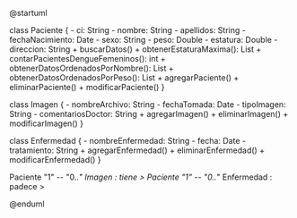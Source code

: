 @startuml

class Paciente {
    - ci: String
    - nombre: String
    - apellidos: String
    - fechaNacimiento: Date
    - sexo: String
    - peso: Double
    - estatura: Double
    - direccion: String
    + buscarDatos()
    + obtenerEstaturaMaxima(): List<String>
    + contarPacientesDengueFemeninos(): int
    + obtenerDatosOrdenadosPorNombre(): List<Paciente>
    + obtenerDatosOrdenadosPorPeso(): List<Paciente>
    + agregarPaciente()
    + eliminarPaciente()
    + modificarPaciente()
}

class Imagen {
    - nombreArchivo: String
    - fechaTomada: Date
    - tipoImagen: String
    - comentariosDoctor: String
    + agregarImagen()
    + eliminarImagen()
    + modificarImagen()
}

class Enfermedad {
    - nombreEnfermedad: String
    - fecha: Date
    - tratamiento: String
    + agregarEnfermedad()
    + eliminarEnfermedad()
    + modificarEnfermedad()
}

Paciente "1" -- "0..*" Imagen : tiene >
Paciente "1" -- "0..*" Enfermedad : padece >

@enduml
